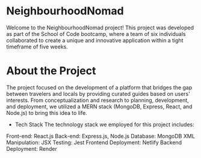 # NeighbourhoodNomad


Welcome to the NeighbourhoodNomad project! This project was developed as part of the School of Code bootcamp, where a team of six individuals collaborated to create a unique and innovative application within a tight timeframe of five weeks.

# About the Project
The project focused on the development of a platform that bridges the gap between travelers and locals by providing curated guides based on users' interests. From conceptualization and research to planning, development, and deployment, we utilized a MERN stack (MongoDB, Express, React, and Node.js) to bring this idea to life.


* Tech Stack
The technology stack we employed for this project includes:

Front-end: React.js
Back-end: Express.js, Node.js
Database: MongoDB
XML Manipulation: JSX
Testing: Jest
Frontend Deployment: Netlify
Backend Deployment: Render
